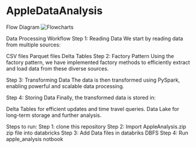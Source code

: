 # AppleDataAnalysis
Flow Diagram
![Flowcharts](https://github.com/user-attachments/assets/bacfc9f3-86a7-4404-8a2e-a6011ab3fc79)


Data Processing Workflow
Step 1: Reading Data
We start by reading data from multiple sources:

CSV files
Parquet files
Delta Tables
Step 2: Factory Pattern
Using the factory pattern, we have implemented factory methods to efficiently extract and load data from these diverse sources.

Step 3: Transforming Data
The data is then transformed using PySpark, enabling powerful and scalable data processing.

Step 4: Storing Data
Finally, the transformed data is stored in:

Delta Tables for efficient updates and time travel queries.
Data Lake for long-term storage and further analysis.

Steps to run:
Step 1: clone this repository
Step 2: Import AppleAnalysis.zip zip file into databricks
Step 3: Add Data files in databriks DBFS
Step 4: Run apple_analysis notbook
